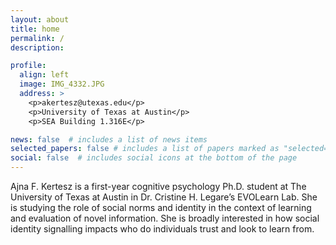 ```yaml
---
layout: about
title: home
permalink: /
description: 

profile:
  align: left
  image: IMG_4332.JPG
  address: >
    <p>akertesz@utexas.edu</p>
    <p>University of Texas at Austin</p>
    <p>SEA Building 1.316E</p>

news: false  # includes a list of news items
selected_papers: false # includes a list of papers marked as "selected={true}"
social: false  # includes social icons at the bottom of the page
---
```


Ajna F. Kertesz is a first-year cognitive psychology Ph.D. student at The University of Texas at Austin in Dr. Cristine H. Legare’s EVOLearn Lab. She is studying the role of social norms and identity in the context of learning and evaluation of novel information. She is broadly interested in how social identity signalling impacts who do individuals trust and look to learn from. 
